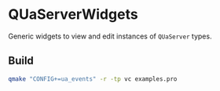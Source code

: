 # QUaServerWidgets

Generic widgets to view and edit instances of `QUaServer` types.

## Build

```bash
qmake "CONFIG+=ua_events" -r -tp vc examples.pro
```